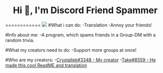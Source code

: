 <h1 align="center">Hi 👋, I'm Discord Friend Spammer</h1>
============
<img src="https://komarev.com/ghpvc/?username=aszope&style=flat-square&label=REPO+VIEWS" />
#What i can do:
-Translation
-Annoy your friends!

#Info about me:
-A program, which spams friends in a Group-DM with a random trivia.

#What my creators need to do:
-Support more groups at once!

#Who are my creators:
-[Crystallek#3348 - My creator](https://github.com/Crystallek)
-[Take#8559 - He made this cool ReadME and translation](https://github.com/takoda121)
